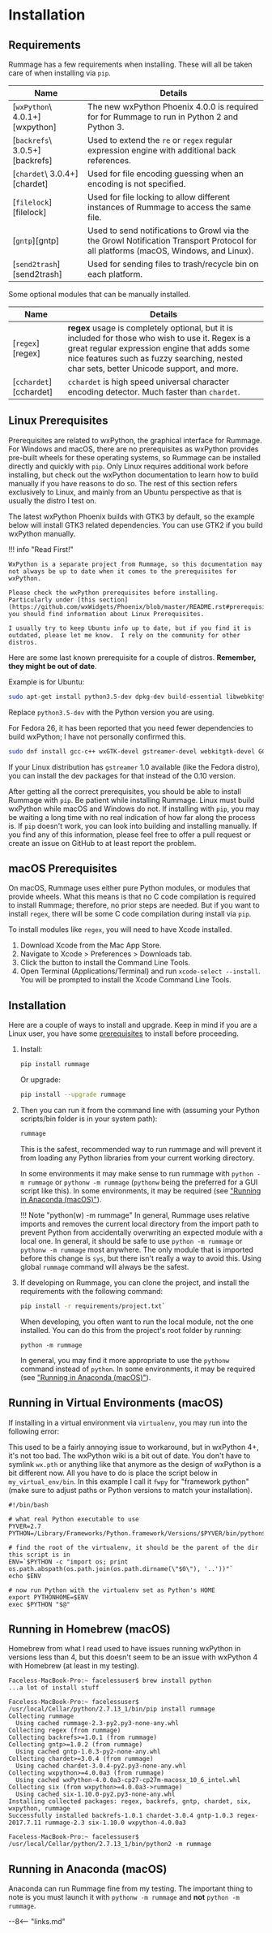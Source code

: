 # Installation

## Requirements

Rummage has a few requirements when installing.  These will all be taken care of when installing via `pip`.

Name                           | Details
------------------------------ | -------
[`wxPython`\ 4.0.1+][wxpython] | The new wxPython Phoenix 4.0.0 is required for for Rummage to run in Python 2 and Python 3.
[`backrefs`\ 3.0.5+][backrefs] | Used to extend the `re` or `regex` regular expression engine with additional back references.
[`chardet`\ 3.0.4+][chardet]   | Used for file encoding guessing when an encoding is not specified.
[`filelock`][filelock]         | Used for file locking to allow different instances of Rummage to access the same file.
[`gntp`][gntp]                 | Used to send notifications to Growl via the the Growl Notification Transport Protocol for all platforms (macOS, Windows, and Linux).
[`send2trash`][send2trash]     | Used for sending files to trash/recycle bin on each platform.

Some optional modules that can be manually installed.

Name                   | Details
---------------------- | -------
[`regex`][regex]       | **regex** usage is completely optional, but it is included for those who wish to use it. Regex is a great regular expression engine that adds some nice features such as fuzzy searching, nested char sets, better Unicode support, and more.
[`cchardet`][cchardet] | `cchardet` is high speed universal character encoding detector. Much faster than `chardet`.

## Linux Prerequisites

Prerequisites are related to wxPython, the graphical interface for Rummage. For Windows and macOS, there are no prerequisites as wxPython provides pre-built wheels for these operating systems, so Rummage can be installed directly and quickly with `pip`. Only Linux requires additional work before installing, but check out the wxPython documentation to learn how to build manually if you have reasons to do so.  The rest of this section refers exclusively to Linux, and mainly from an Ubuntu perspective as that is usually the distro I test on.

The latest wxPython Phoenix builds with GTK3 by default, so the example below will install GTK3 related dependencies. You can use GTK2 if you build wxPython manually.

!!! info "Read First!"

    WxPython is a separate project from Rummage, so this documentation may not always be up to date when it comes to the prerequisites for wxPython.

    Please check the wxPython prerequisites before installing. Particularly under [this section](https://github.com/wxWidgets/Phoenix/blob/master/README.rst#prerequisites), you should find information about Linux Prerequisites.

    I usually try to keep Ubuntu info up to date, but if you find it is outdated, please let me know.  I rely on the community for other distros.

Here are some last known prerequisite for a couple of distros. **Remember, they might be out of date**.

Example is for Ubuntu:

```bash
sudo apt-get install python3.5-dev dpkg-dev build-essential libwebkitgtk-dev libjpeg-dev libtiff-dev libsdl1.2-dev libgstreamer-plugins-base0.10-dev libnotify-dev freeglut3 freeglut3-dev libgtk-3-dev libwebkitgtk-3.0-dev
```

Replace `python3.5-dev` with the Python version you are using.

For Fedora 26, it has been reported that you need fewer dependencies to build wxPython; I have not personally confirmed this.

```bash
sudo dnf install gcc-c++ wxGTK-devel gstreamer-devel webkitgtk-devel GConf2-devel gstreamer-plugins-base-devel
```

If your Linux distribution has `gstreamer` 1.0 available (like the Fedora distro), you can install the dev packages for that instead of the 0.10 version.

After getting all the correct prerequisites, you should be able to install Rummage with `pip`. Be patient while installing Rummage. Linux must build wxPython while macOS and Windows do not. If installing with `pip`, you may be waiting a long time with no real indication of how far along the process is.  If `pip` doesn't work, you can look into building and installing manually.  If you find any of this information, please feel free to offer a pull request or create an issue on GitHub to at least report the problem.

## macOS Prerequisites

On macOS, Rummage uses either pure Python modules, or modules that provide wheels. What this means is that no C code compilation is required to install Rummage; therefore, no prior steps are needed. But if you want to install `regex`, there will be some C code compilation during install via `pip`.

To install modules like `regex`, you will need to have Xcode installed.

1. Download Xcode from the Mac App Store.
2. Navigate to Xcode > Preferences > Downloads tab.
3. Click the button to install the Command Line Tools.
4. Open Terminal (Applications/Terminal) and run `xcode-select --install`. You will be prompted to install the Xcode Command Line Tools.

## Installation

Here are a couple of ways to install and upgrade. Keep in mind if you are a Linux user, you have some [prerequisites](#linux-prerequisites) to install before proceeding.

1. Install:

    ```bash
    pip install rummage
    ```

    Or upgrade:

    ```bash
    pip install --upgrade rummage
    ```

2. Then you can run it from the command line with (assuming your Python scripts/bin folder is in your system path):

    ```bash
    rummage
    ```

    This is the safest, recommended way to run rummage and will prevent it from loading any Python libraries from your current working directory.

    In some environments it may make sense to run rummage with `python -m rummage` or `pythonw -m rummage` (`pythonw` being the preferred for a GUI script like this).  In some environments, it may be required (see ["Running in Anaconda (macOS)"](#running-in-anaconda-macos)).

    !!! Note "python(w) -m rummage"
        In general, Rummage uses relative imports and removes the current local directory from the import path to prevent Python from accidentally overwriting an expected module with a local one. In general, it should be safe to use `python -m rummage` or `pythonw -m rummage` most anywhere.  The only module that is imported before this change is `sys`, but there isn't really a way to avoid this.  Using global `rummage` command will always be the safest.

4. If developing on Rummage, you can clone the project, and install the requirements with the following command:

    ```bash
    pip install -r requirements/project.txt`
    ```

    When developing, you often want to run the local module, not the one installed. You can do this from the project's root folder by running:

    ```
    python -m rummage
    ```

    In general, you may find it more appropriate to use the `pythonw` command instead of `python`.  In some environments, it may be required (see ["Running in Anaconda (macOS)"](#running-in-anaconda-macos)).

## Running in Virtual Environments (macOS)

If installing in a virtual environment via `virtualenv`, you may run into the following error:


This used to be a fairly annoying issue to workaround, but in wxPython 4+, it's not too bad.  The wxPython wiki is a bit out of date.  You don't have to symlink `wx.pth` or anything like that anymore as the design of wxPython is a bit different now.  All you have to do is place the script below in `my_virtual_env/bin`.  In this example I call it `fwpy` for "framework python" (make sure to adjust paths or Python versions to match your installation).

```
#!/bin/bash

# what real Python executable to use
PYVER=2.7
PYTHON=/Library/Frameworks/Python.framework/Versions/$PYVER/bin/python$PYVER

# find the root of the virtualenv, it should be the parent of the dir this script is in
ENV=`$PYTHON -c "import os; print os.path.abspath(os.path.join(os.path.dirname(\"$0\"), '..'))"`
echo $ENV

# now run Python with the virtualenv set as Python's HOME
export PYTHONHOME=$ENV
exec $PYTHON "$@"
```

## Running in Homebrew (macOS)

Homebrew from what I read used to have issues running wxPython in versions less than 4, but this doesn't seem to be an issue with wxPython 4 with Homebrew (at least in my testing).

```
Faceless-MacBook-Pro:~ facelessuser$ brew install python
...a lot of install stuff

Faceless-MacBook-Pro:~ facelessuser$ /usr/local/Cellar/python/2.7.13_1/bin/pip install rummage
Collecting rummage
  Using cached rummage-2.3-py2.py3-none-any.whl
Collecting regex (from rummage)
Collecting backrefs>=1.0.1 (from rummage)
Collecting gntp>=1.0.2 (from rummage)
  Using cached gntp-1.0.3-py2-none-any.whl
Collecting chardet>=3.0.4 (from rummage)
  Using cached chardet-3.0.4-py2.py3-none-any.whl
Collecting wxpython>=4.0.0a3 (from rummage)
  Using cached wxPython-4.0.0a3-cp27-cp27m-macosx_10_6_intel.whl
Collecting six (from wxpython>=4.0.0a3->rummage)
  Using cached six-1.10.0-py2.py3-none-any.whl
Installing collected packages: regex, backrefs, gntp, chardet, six, wxpython, rummage
Successfully installed backrefs-1.0.1 chardet-3.0.4 gntp-1.0.3 regex-2017.7.11 rummage-2.3 six-1.10.0 wxpython-4.0.0a3

Faceless-MacBook-Pro:~ facelessuser$ /usr/local/Cellar/python/2.7.13_1/bin/python2 -m rummage
```

## Running in Anaconda (macOS)

Anaconda can run Rummage fine from my testing.  The important thing to note is you must launch it with `pythonw -m rummage` and **not** `python -m rummage`.

--8<-- "links.md"
